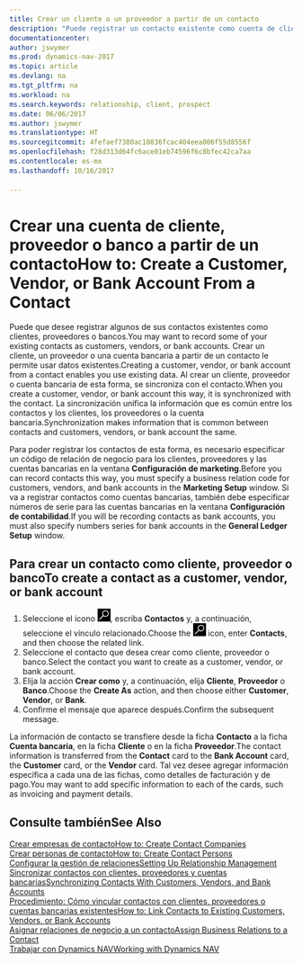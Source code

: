 ```yaml
---
title: Crear un cliente o un proveedor a partir de un contacto
description: "Puede registrar un contacto existente como cuenta de cliente, proveedor o banco usando datos existentes y especificando una relación de negocio."
documentationcenter: 
author: jswymer
ms.prod: dynamics-nav-2017
ms.topic: article
ms.devlang: na
ms.tgt_pltfrm: na
ms.workload: na
ms.search.keywords: relationship, client, prospect
ms.date: 06/06/2017
ms.author: jswymer
ms.translationtype: HT
ms.sourcegitcommit: 4fefaef7380ac10836fcac404eea006f55d8556f
ms.openlocfilehash: f28d313d64fc6ace01eb74596f6c8bfec42ca7aa
ms.contentlocale: es-mx
ms.lasthandoff: 10/16/2017

---
```

# <a name="how-to-create-a-customer-vendor-or-bank-account-from-a-contact"></a><span data-ttu-id="8334a-103">Crear una cuenta de cliente, proveedor o banco a partir de un contacto</span><span class="sxs-lookup"><span data-stu-id="8334a-103">How to: Create a Customer, Vendor, or Bank Account From a Contact</span></span>
<span data-ttu-id="8334a-104">Puede que desee registrar algunos de sus contactos existentes como clientes, proveedores o bancos.</span><span class="sxs-lookup"><span data-stu-id="8334a-104">You may want to record some of your existing contacts as customers, vendors, or bank accounts.</span></span> <span data-ttu-id="8334a-105">Crear un cliente, un proveedor o una cuenta bancaria a partir de un contacto le permite usar datos existentes.</span><span class="sxs-lookup"><span data-stu-id="8334a-105">Creating a customer, vendor, or bank account from a contact enables you use existing data.</span></span> <span data-ttu-id="8334a-106">Al crear un cliente, proveedor o cuenta bancaria de esta forma, se sincroniza con el contacto.</span><span class="sxs-lookup"><span data-stu-id="8334a-106">When you create a customer, vendor, or bank account this way, it is synchronized with the contact.</span></span> <span data-ttu-id="8334a-107">La sincronización unifica la información que es común entre los contactos y los clientes, los proveedores o la cuenta bancaria.</span><span class="sxs-lookup"><span data-stu-id="8334a-107">Synchronization makes information that is common between contacts and customers, vendors, or bank account the same.</span></span>

<span data-ttu-id="8334a-108">Para poder registrar los contactos de esta forma, es necesario especificar un código de relación de negocio para los clientes, proveedores y las cuentas bancarias en la ventana **Configuración de marketing**.</span><span class="sxs-lookup"><span data-stu-id="8334a-108">Before you can record contacts this way, you must specify a business relation code for customers, vendors, and bank accounts in the **Marketing Setup** window.</span></span> <span data-ttu-id="8334a-109">Si va a registrar contactos como cuentas bancarias, también debe especificar números de serie para las cuentas bancarias en la ventana **Configuración de contabilidad**.</span><span class="sxs-lookup"><span data-stu-id="8334a-109">If you will be recording contacts as bank accounts, you must also specify numbers series for bank accounts in the **General Ledger Setup** window.</span></span>

## <a name="to-create-a-contact-as-a-customer-vendor-or-bank-account"></a><span data-ttu-id="8334a-110">Para crear un contacto como cliente, proveedor o banco</span><span class="sxs-lookup"><span data-stu-id="8334a-110">To create a contact as a customer, vendor, or bank account</span></span>
1. <span data-ttu-id="8334a-111">Seleccione el icono ![Buscar página o informe](media/ui-search/search_small.png "icono Buscar página o informe"), escriba **Contactos** y, a continuación, seleccione el vínculo relacionado.</span><span class="sxs-lookup"><span data-stu-id="8334a-111">Choose the ![Search for Page or Report](media/ui-search/search_small.png "Search for Page or Report icon") icon, enter **Contacts**, and then choose the related link.</span></span>
2. <span data-ttu-id="8334a-112">Seleccione el contacto que desea crear como cliente, proveedor o banco.</span><span class="sxs-lookup"><span data-stu-id="8334a-112">Select the contact you want to create as a customer, vendor, or bank account.</span></span>
3. <span data-ttu-id="8334a-113">Elija la acción **Crear como** y, a continuación, elija **Cliente**, **Proveedor** o **Banco**.</span><span class="sxs-lookup"><span data-stu-id="8334a-113">Choose the **Create As** action, and then choose either **Customer**, **Vendor**, or **Bank**.</span></span>
4. <span data-ttu-id="8334a-114">Confirme el mensaje que aparece después.</span><span class="sxs-lookup"><span data-stu-id="8334a-114">Confirm the subsequent message.</span></span>

<span data-ttu-id="8334a-115">La información de contacto se transfiere desde la ficha **Contacto** a la ficha **Cuenta bancaria**, en la ficha **Cliente** o en la ficha **Proveedor**.</span><span class="sxs-lookup"><span data-stu-id="8334a-115">The contact information is transferred from the **Contact** card to the **Bank Account** card, the **Customer** card, or the **Vendor** card.</span></span> <span data-ttu-id="8334a-116">Tal vez desee agregar información específica a cada una de las fichas, como detalles de facturación y de pago.</span><span class="sxs-lookup"><span data-stu-id="8334a-116">You may want to add specific information to each of the cards, such as invoicing and payment details.</span></span>

## <a name="see-also"></a><span data-ttu-id="8334a-117">Consulte también</span><span class="sxs-lookup"><span data-stu-id="8334a-117">See Also</span></span>
[<span data-ttu-id="8334a-118">Crear empresas de contacto</span><span class="sxs-lookup"><span data-stu-id="8334a-118">How to: Create Contact Companies</span></span>](marketing-create-contact-companies.md)  
[<span data-ttu-id="8334a-119">Crear personas de contacto</span><span class="sxs-lookup"><span data-stu-id="8334a-119">How to: Create Contact Persons</span></span>](marketing-create-contact-persons.md)  
[<span data-ttu-id="8334a-120">Configurar la gestión de relaciones</span><span class="sxs-lookup"><span data-stu-id="8334a-120">Setting Up Relationship Management</span></span>](marketing-setup-marketing.md)  
[<span data-ttu-id="8334a-121">Sincronizar contactos con clientes, proveedores y cuentas bancarias</span><span class="sxs-lookup"><span data-stu-id="8334a-121">Synchronizing Contacts With Customers, Vendors, and Bank Accounts</span></span>](marketing-synchronize-contacts-customers-vendors-bank-accounts.md)  
[<span data-ttu-id="8334a-122">Procedimiento: Cómo vincular contactos con clientes, proveedores o cuentas bancarias existentes</span><span class="sxs-lookup"><span data-stu-id="8334a-122">How to: Link Contacts to Existing Customers, Vendors, or Bank Accounts</span></span>](marketing-how-link-contact.md)  
[<span data-ttu-id="8334a-123">Asignar relaciones de negocio a un contacto</span><span class="sxs-lookup"><span data-stu-id="8334a-123">Assign Business Relations to a Contact</span></span>](marketing-business-relations.md#AssignBusRelContact)  
[<span data-ttu-id="8334a-124">Trabajar con Dynamics NAV</span><span class="sxs-lookup"><span data-stu-id="8334a-124">Working with Dynamics NAV</span></span>](ui-work-product.md)

